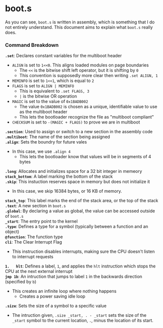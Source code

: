 # boot.s

As you can see, `boot.s` is written in assembly, which is something that I do not entirely understand. This document aims to explain what `boot.s` really does.

### Command Breakdown

**`.set`**: Declares constant variables for the multiboot header <br/>

- `ALIGN` is set to `1<<0`. This aligns loaded modules on page boundaries
  - The `<<` is the bitwise shift left operator, but it is shifting by `0`
  - This convention is supposedly more clear then writing `.set ALIGN, 1`
- `MEMINFO` is set to `1<<1`, which is equal to `2`
- `FLAGS` is set to `ALIGN | MEMINFO`
  - This is equivalent to `.set FLAGS, 3`
  - `|` is the bitwise OR operation
- `MAGIC` is set to the value of `0x1BADB002`
  - The value `0x1BADB002` is chosen as a unique, identifiable value to use as the multiboot header
  - This lets the bootloader recognize the file as "multiboot compliant"
- `CHECKSUM` is set to `-(MAGIC + FLAGS)` to prove we are in multiboot

**`.section`**: Used to assign or switch to a new section in the assembly code<br/>
**`.multiboot`**: The name of the section being assigned<br/>
**`.align`**: Sets the boundry for future vales<br/>

- In this case, we use `.align 4`
  - This lets the bootloader know that values will be in segments of 4 bytes

**`.long`**: Allocates and initializes space for a 32 bit integer in memeory<br/>
**`stack_bottom`**: A label marking the bottom of the stack<br/>
**`.skip`**: This instuction reserves space in memory but does not initialize it<br/>

- In this case, we skip 16384 bytes, or 16 KB of memory.

**`stack_top`**: This label marks the end of the stack area, or the top of the stack<br/>
**`.text`**: A new section in `boot.s`<br/>
**`.global`**: By declaring a value as global, the value can be accessed outside of `boot.s`<br/>
**`_start`**: The entry point to the kernel<br/>
**`.type`**: Defines a type for a symbol (typically between a function and an object)<br/>
**`@function`**: The function type<br/>
**`cli`**: The Clear Interrupt Flag<br/>

- This instruction disables interrupts, making sure the CPU doesn't listen to interrupt requests

**`1.   hlt`**: Defines a label, `1`, and applies the `hlt` instruction which stops the CPU at the next external interrupt<br/>
**`jmp 1b`**: An intruction that jumps to label `1` in the backwards direction (specified by `b`)<br/>

- This creates an infinite loop where nothing happens
  - Creates a power saving idle loop

**`.size`**: Sets the size of a symbol to a specific value<br/>

- The intruction given, `.size _start, . - _start` sets the size of the `_start` symbol to the current location, `.`, minus the location of its start.
